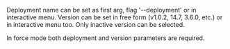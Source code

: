 Deployment name can be set as first arg, flag '--deployment' or in interactive menu.
Version can be set in free form (v1.0.2, 14.7, 3.6.0, etc.) or in interactive menu too.
Only inactive version can be selected.

In force mode both deployment and version parameters are required.